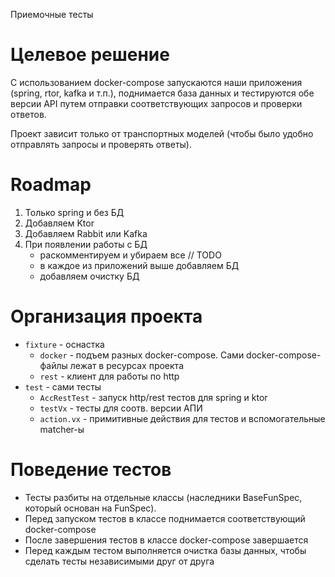 Приемочные тесты

# Целевое решение

C использованием docker-compose запускаются наши приложения 
(spring, rtor, kafka и т.п.), поднимается база данных и
тестируются обе версии API путем отправки соответствующих 
запросов и проверки ответов.

Проект зависит только от транспортных моделей (чтобы было удобно отправлять запросы и проверять ответы).

# Roadmap

1. Только spring и без БД
2. Добавляем Ktor
3. Добавляем Rabbit или Kafka
4. При появлении работы с БД
   * раскомментируем и убираем все // TODO
   * в каждое из приложений выше добавляем БД
   * добавляем очистку БД

# Организация проекта

* `fixture` - оснастка
  * `docker` - подъем разных docker-compose. Сами docker-compose-файлы лежат в ресурсах проекта
  * `rest` - клиент для работы по http
* `test` - сами тесты
  * `AccRestTest` - запуск http/rest тестов для spring и ktor
  * `testVx` - тесты для соотв. версии АПИ
  * `action.vx` - примитивные действия для тестов и вспомогательные matcher-ы

# Поведение тестов

* Тесты разбиты на отдельные классы (наследники BaseFunSpec, который основан на FunSpec).
* Перед запуском тестов в классе поднимается соответствующий docker-compose
* После завершения тестов в классе docker-compose завершается
* Перед каждым тестом выполняется очистка базы данных, чтобы сделать тесты независимыми друг от друга